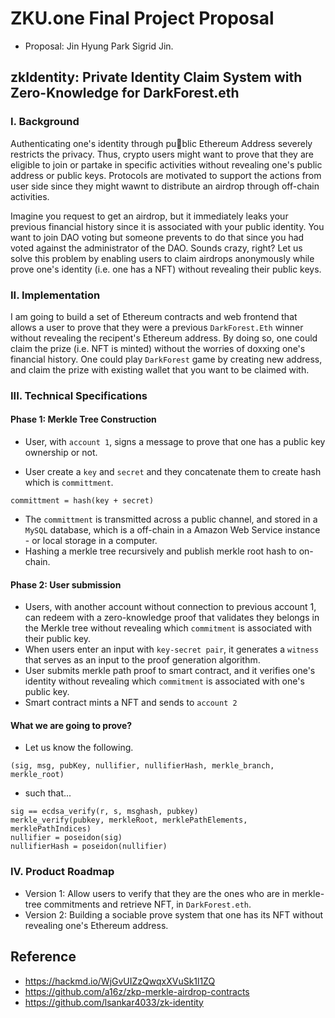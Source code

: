 # ZKU.one Final Project Proposal

* Proposal: Jin Hyung Park Sigrid Jin.

## zkIdentity: Private Identity Claim System with Zero-Knowledge for DarkForest.eth

### I. Background

Authenticating one's identity through public Ethereum Address severely restricts the privacy. Thus, crypto users might want to prove that they are eligible to join or partake in specific activities without revealing one's public address or public keys. Protocols are motivated to support the actions from user side since they might wawnt to distribute an airdrop through off-chain activities.

Imagine you request to get an airdrop, but it immediately leaks your previous financial history since it is associated with your public identity. You want to join DAO voting but someone prevents to do that since you had voted against the administrator of the DAO. Sounds crazy, right? Let us solve this problem by enabling users to claim airdrops anonymously while prove one's identity (i.e. one has a NFT) without revealing their public keys.

### II. Implementation

I am going to build a set of Ethereum contracts and web frontend that allows a user to prove that they were a previous `DarkForest.Eth` winner without revealing the recipent's Ethereum address. By doing so, one could claim the prize (i.e. NFT is minted) without the worries of doxxing one's financial history. One could play `DarkForest` game by creating new address, and claim the prize with existing wallet that you want to be claimed with.

### III. Technical Specifications

#### Phase 1: Merkle Tree Construction

* User, with `account 1`, signs a message to prove that one has a public key ownership or not.

* User create a `key` and `secret` and they concatenate them to create hash which is `committment`.

```
committment = hash(key + secret)
```

* The `committment` is transmitted across a public channel, and stored in a `MySQL` database, which is a off-chain in a Amazon Web Service instance - or local storage in a computer.
* Hashing a merkle tree recursively and publish merkle root hash to on-chain.

#### Phase 2: User submission

* Users, with another account without connection to previous account 1, can redeem with a zero-knowledge proof that validates they belongs in the Merkle tree without revealing which `commitment` is associated with their public key.
* When users enter an input with `key-secret pair`, it generates a `witness` that serves as an input to the proof generation algorithm.
* User submits merkle path proof to smart contract, and it verifies one's identity without revealing which `commitment` is associated with one's public key.
* Smart contract mints a NFT and sends to `account 2`

#### What we are going to prove?
* Let us know the following.
```
(sig, msg, pubKey, nullifier, nullifierHash, merkle_branch, merkle_root)
```
* such that...
```
sig == ecdsa_verify(r, s, msghash, pubkey)
merkle_verify(pubkey, merkleRoot, merklePathElements, merklePathIndices)
nullifier = poseidon(sig)
nullifierHash = poseidon(nullifier)
```

### IV. Product Roadmap

* Version 1: Allow users to verify that they are the ones who are in merkle-tree commitments and retrieve NFT, in `DarkForest.eth`.
* Version 2: Building a sociable prove system that one has its NFT without revealing one's Ethereum address.

## Reference

* https://hackmd.io/WjGvUIZzQwqxXVuSk1l1ZQ
* https://github.com/a16z/zkp-merkle-airdrop-contracts
* https://github.com/lsankar4033/zk-identity
